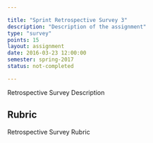 ```yaml
---

title: "Sprint Retrospective Survey 3"
description: "Description of the assignment"
type: "survey"
points: 15
layout: assignment
date: 2016-03-23 12:00:00
semester: spring-2017
status: not-completed

---
```


Retrospective Survey Description

## Rubric

Retrospective Survey Rubric
